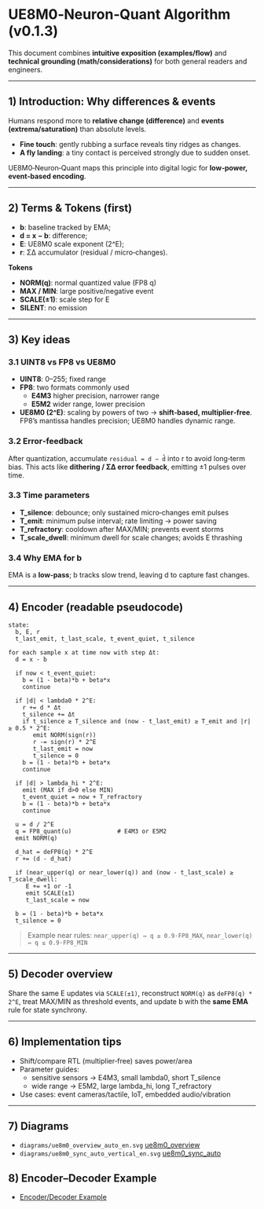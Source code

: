 # UE8M0‑Neuron‑Quant Algorithm (v0.1.3)

This document combines **intuitive exposition (examples/flow)** and **technical grounding (math/considerations)** for both general readers and engineers.

---
## 1) Introduction: Why differences & events
Humans respond more to **relative change (difference)** and **events (extrema/saturation)** than absolute levels.
- **Fine touch**: gently rubbing a surface reveals tiny ridges as changes.
- **A fly landing**: a tiny contact is perceived strongly due to sudden onset.

UE8M0‑Neuron‑Quant maps this principle into digital logic for **low‑power, event‑based encoding**.

---
## 2) Terms & Tokens (first)
- **b**: baseline tracked by EMA;  
- **d = x − b**: difference;  
- **E**: UE8M0 scale exponent (2^E);  
- **r**: ΣΔ accumulator (residual / micro‑changes).

**Tokens**
- **NORM(q)**: normal quantized value (FP8 q)  
- **MAX / MIN**: large positive/negative event  
- **SCALE(±1)**: scale step for E  
- **SILENT**: no emission

---
## 3) Key ideas
### 3.1 UINT8 vs FP8 vs UE8M0
- **UINT8**: 0–255; fixed range
- **FP8**: two formats commonly used  
  - **E4M3** higher precision, narrower range  
  - **E5M2** wider range, lower precision
- **UE8M0 (2^E)**: scaling by powers of two → **shift‑based, multiplier‑free**. FP8’s mantissa handles precision; UE8M0 handles dynamic range.

### 3.2 Error‑feedback
After quantization, accumulate `residual = d − d̂` into r to avoid long‑term bias. This acts like **dithering / ΣΔ error feedback**, emitting ±1 pulses over time.

### 3.3 Time parameters
- **T_silence**: debounce; only sustained micro‑changes emit pulses  
- **T_emit**: minimum pulse interval; rate limiting → power saving  
- **T_refractory**: cooldown after MAX/MIN; prevents event storms  
- **T_scale_dwell**: minimum dwell for scale changes; avoids E thrashing

### 3.4 Why EMA for b
EMA is a **low‑pass**; b tracks slow trend, leaving d to capture fast changes.

---
## 4) Encoder (readable pseudocode)
```pseudo
state:
  b, E, r
  t_last_emit, t_last_scale, t_event_quiet, t_silence

for each sample x at time now with step Δt:
  d = x - b

  if now < t_event_quiet:
    b = (1 - beta)*b + beta*x
    continue

  if |d| < lambda0 * 2^E:
    r += d * Δt
    t_silence += Δt
    if t_silence ≥ T_silence and (now - t_last_emit) ≥ T_emit and |r| ≥ 0.5 * 2^E:
       emit NORM(sign(r))
       r -= sign(r) * 2^E
       t_last_emit = now
       t_silence = 0
    b = (1 - beta)*b + beta*x
    continue

  if |d| > lambda_hi * 2^E:
    emit (MAX if d>0 else MIN)
    t_event_quiet = now + T_refractory
    b = (1 - beta)*b + beta*x
    continue

  u = d / 2^E
  q = FP8_quant(u)             # E4M3 or E5M2
  emit NORM(q)

  d_hat = deFP8(q) * 2^E
  r += (d - d_hat)

  if (near_upper(q) or near_lower(q)) and (now - t_last_scale) ≥ T_scale_dwell:
     E += +1 or -1
     emit SCALE(±1)
     t_last_scale = now

  b = (1 - beta)*b + beta*x
  t_silence = 0
```
> Example near rules: `near_upper(q) ⇔ q ≥ 0.9·FP8_MAX`, `near_lower(q) ⇔ q ≤ 0.9·FP8_MIN`

---
## 5) Decoder overview
Share the same E updates via `SCALE(±1)`, reconstruct `NORM(q)` as `deFP8(q) * 2^E`, treat MAX/MIN as threshold events, and update b with the **same EMA** rule for state synchrony.

---
## 6) Implementation tips
- Shift/compare RTL (multiplier‑free) saves power/area  
- Parameter guides:  
  - sensitive sensors → E4M3, small lambda0, short T_silence  
  - wide range → E5M2, large lambda_hi, long T_refractory  
- Use cases: event cameras/tactile, IoT, embedded audio/vibration

---
## 7) Diagrams
- `diagrams/ue8m0_overview_auto_en.svg` 
  [ue8m0_overview](diagrams/ue8m0_overview_auto_en.svg) 
- `diagrams/ue8m0_sync_auto_vertical_en.svg`
  [ue8m0_sync_auto](diagrams/ue8mue8m0_sync_auto_vertical_en.svg)

## 8) Encoder–Decoder Example
- [Encoder/Decoder Example](encdec_example_en.md)

